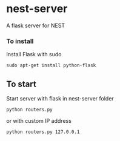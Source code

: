 # nest-server
A flask server for NEST


### To install

Install Flask with sudo
```
sudo apt-get install python-flask
```

## To start

Start server with flask in nest-server folder
```
python routers.py
```
or with custom IP address
```
python routers.py 127.0.0.1
```
